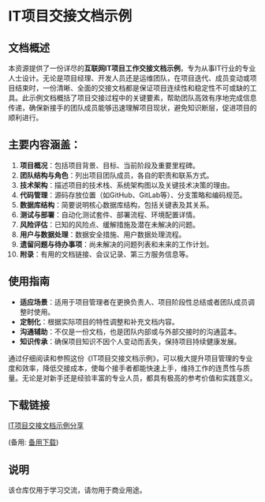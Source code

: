 # IT项目交接文档示例

## 文档概述

本资源提供了一份详尽的**互联网IT项目工作交接文档示例**，专为从事IT行业的专业人士设计。无论是项目经理、开发人员还是运维团队，在项目迭代、成员变动或项目结束时，一份清晰、全面的交接文档都是保证项目连续性和稳定性不可或缺的工具。此示例文档概括了项目交接过程中的关键要素，帮助团队高效有序地完成信息传递，确保新接手的团队成员能够迅速理解项目现状，避免知识断层，促进项目的顺利进行。

## 主要内容涵盖：

1. **项目概况**：包括项目背景、目标、当前阶段及重要里程碑。
2. **团队结构与角色**：列出项目团队成员，各自的职责和联系方式。
3. **技术架构**：描述项目的技术栈、系统架构图以及关键技术决策的理由。
4. **代码管理**：源码存放位置（如GitHub、GitLab等）、分支策略和编码规范。
5. **数据库结构**：简要说明核心数据库结构，包括关键表及其关系。
6. **测试与部署**：自动化测试套件、部署流程、环境配置详情。
7. **风险评估**：已知的风险点、缓解措施及潜在未解决的问题。
8. **用户与数据处理**：数据安全措施、用户数据处理流程。
9. **遗留问题与待办事项**：尚未解决的问题列表和未来的工作计划。
10. **附录**：有用的文档链接、会议记录、第三方服务信息等。

## 使用指南

- **适应场景**：适用于项目管理者在更换负责人、项目阶段性总结或者团队成员调整时使用。
- **定制化**：根据实际项目的特性调整和补充文档内容。
- **沟通辅助**：不仅是一份文档，也是团队内部或与外部交接时的沟通蓝本。
- **知识传承**：确保项目知识不因个人变动而丢失，保持项目持续健康发展。

通过仔细阅读和参照这份《IT项目交接文档示例》，可以极大提升项目管理的专业度和效率，降低交接成本，使每个接手者都能快速上手，维持工作的连贯性与质量。无论是对新手还是经验丰富的专业人员，都具有极高的参考价值和实践意义。

## 下载链接
[IT项目交接文档示例分享](https://pan.quark.cn/s/2d455dee914f) 

(备用: [备用下载](https://pan.baidu.com/s/1n_zGrfvsFKFCzichmr8eUA?pwd=1234))

## 说明

该仓库仅用于学习交流，请勿用于商业用途。
